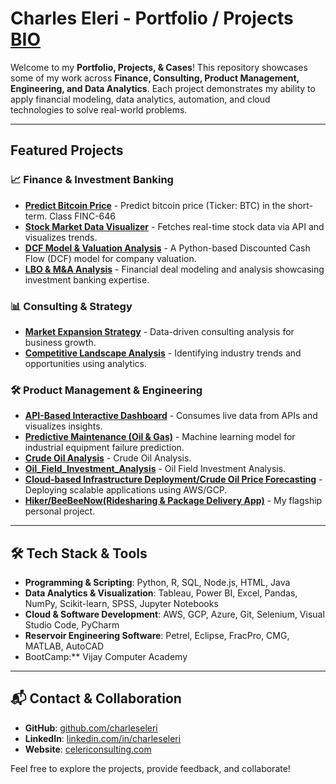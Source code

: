 # Charles Eleri - Portfolio / Projects      **[BIO](https://github.com/charleseleri/charleseleri/blob/main/BIO.md)**

Welcome to my **Portfolio, Projects, & Cases**! This repository showcases some of my work across **Finance, Consulting, Product Management, Engineering, and Data Analytics**. Each project demonstrates my ability to apply financial modeling, data analytics, automation, and cloud technologies to solve real-world problems.

---

## **Featured Projects**

### 📈 Finance & Investment Banking
- **[Predict Bitcoin Price](https://github.com/charleseleri/predict-bitcoin-price)** - Predict bitcoin price (Ticker: BTC) in the short-term. Class FINC-646
- **[Stock Market Data Visualizer](https://github.com/charleseleri/stock-data-visualizer)** - Fetches real-time stock data via API and visualizes trends.
- **[DCF Model & Valuation Analysis](https://github.com/charleseleri/Dcf-valuation)** - A Python-based Discounted Cash Flow (DCF) model for company valuation.
- **[LBO & M&A Analysis](https://github.com/charleseleri/LBO_M-A_Analysis)** - Financial deal modeling and analysis showcasing investment banking expertise.

### 📊 Consulting & Strategy

- **[Market Expansion Strategy](https://github.com/charleseleri/Market_Expansion_Strategy)** - Data-driven consulting analysis for business growth.
- **[Competitive Landscape Analysis](https://github.com/charleseleri/Competitive_Landscape_Analysis)** - Identifying industry trends and opportunities using analytics.

### 🛠 Product Management & Engineering

- **[API-Based Interactive Dashboard](https://github.com/charleseleri/API_Data_Visualization_App)** - Consumes live data from APIs and visualizes insights.
- **[Predictive Maintenance (Oil & Gas)](https://github.com/charleseleri/Predictive_Maintenance_OilGas)** - Machine learning model for industrial equipment failure prediction.
- **[Crude Oil Analysis](https://github.com/charleseleri/Crude_Oil_Analysis)** - Crude Oil Analysis.
- **[Oil_Field_Investment_Analysis](https://github.com/charleseleri/Oil_Field_Investment_Analysis)** - Oil Field Investment Analysis.
- **[Cloud-based Infrastructure Deployment/Crude Oil Price Forecasting](https://github.com/charleseleri/Crude_Oil_Price_Forecasting)** - Deploying scalable applications using AWS/GCP.
- **[Hiker/BeeBeeNow(Ridesharing & Package Delivery App)](https://github.com/charleseleri/Hiker)** - My flagship personal project.

---

## 🛠 Tech Stack & Tools

- **Programming & Scripting**: Python, R, SQL, Node.js, HTML, Java
- **Data Analytics & Visualization**: Tableau, Power BI, Excel, Pandas, NumPy, Scikit-learn, SPSS, Jupyter Notebooks
- **Cloud & Software Development**: AWS, GCP, Azure, Git, Selenium, Visual Studio Code, PyCharm
- **Reservoir Engineering Software**: Petrel, Eclipse, FracPro, CMG, MATLAB, AutoCAD
- BootCamp:** Vijay Computer Academy

---

## 📬 Contact & Collaboration

- **GitHub**: [github.com/charleseleri](https://github.com/charleseleri)
- **LinkedIn**: [linkedin.com/in/charleseleri](https://www.linkedin.com/in/charles-eleri/)
- **Website**: [celericonsulting.com](https://celericonsulting.com)

Feel free to explore the projects, provide feedback, and collaborate!
